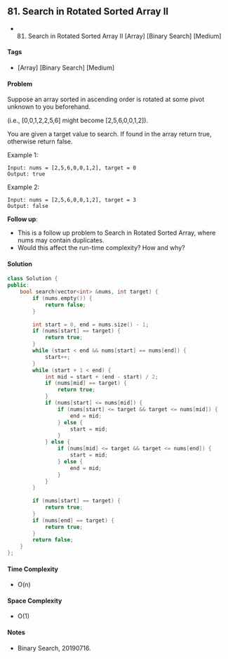 ## 81. Search in Rotated Sorted Array II
- 81. Search in Rotated Sorted Array II [Array] [Binary Search] [Medium]

#### Tags
- [Array] [Binary Search] [Medium]

#### Problem
Suppose an array sorted in ascending order is rotated at some pivot unknown to you beforehand.

(i.e., [0,0,1,2,2,5,6] might become [2,5,6,0,0,1,2]).

You are given a target value to search. If found in the array return true, otherwise return false.

Example 1:

    Input: nums = [2,5,6,0,0,1,2], target = 0
    Output: true

Example 2:

    Input: nums = [2,5,6,0,0,1,2], target = 3
    Output: false

**Follow up**:

- This is a follow up problem to Search in Rotated Sorted Array, where nums may contain duplicates.
- Would this affect the run-time complexity? How and why?

#### Solution
``` C++
class Solution {
public:
    bool search(vector<int> &nums, int target) {
        if (nums.empty()) {
            return false;
        }
        
        int start = 0, end = nums.size() - 1;
        if (nums[start] == target) {
            return true;
        }
        while (start < end && nums[start] == nums[end]) {
            start++;
        }
        while (start + 1 < end) {
            int mid = start + (end - start) / 2;
            if (nums[mid] == target) {
                return true;
            }
            if (nums[start] <= nums[mid]) {
                if (nums[start] <= target && target <= nums[mid]) {
                    end = mid;
                } else {
                    start = mid;
                }
            } else {
                if (nums[mid] <= target && target <= nums[end]) {
                    start = mid;
                } else {
                    end = mid;
                }
            }
        }
        
        if (nums[start] == target) {
            return true;
        }
        if (nums[end] == target) {
            return true;
        }
        return false;
    }
};
```

#### Time Complexity
- O(n)

#### Space Complexity
- O(1)

#### Notes
- Binary Search, 20190716.
